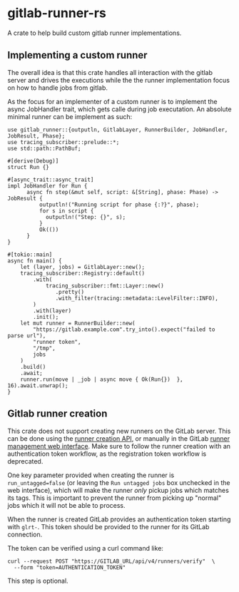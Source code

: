# gitlab-runner-rs

A crate to help build custom gitlab runner implementations.

## Implementing a custom runner

The overall idea is that this crate handles all interaction with the gitlab
server and drives the executions while the the runner implementation focus on
how to handle jobs from gitlab.

As the focus for an implementer of a custom runner is to implement the async
JobHandler trait, which gets calle during job executation. An absolute minimal
runner can be implement as such:

```rust,no_run
use gitlab_runner::{outputln, GitlabLayer, RunnerBuilder, JobHandler, JobResult, Phase};
use tracing_subscriber::prelude::*;
use std::path::PathBuf;

#[derive(Debug)]
struct Run {}

#[async_trait::async_trait]
impl JobHandler for Run {
      async fn step(&mut self, script: &[String], phase: Phase) -> JobResult {
          outputln!("Running script for phase {:?}", phase);
          for s in script {
            outputln!("Step: {}", s);
          }
          Ok(())
      }
}

#[tokio::main]
async fn main() {
    let (layer, jobs) = GitlabLayer::new();
    tracing_subscriber::Registry::default()
        .with(
            tracing_subscriber::fmt::Layer::new()
               .pretty()
               .with_filter(tracing::metadata::LevelFilter::INFO),
        )
        .with(layer)
        .init();
    let mut runner = RunnerBuilder::new(
        "https://gitlab.example.com".try_into().expect("failed to parse url"),
        "runner token",
        "/tmp",
        jobs
    )
    .build()
    .await;
    runner.run(move | _job | async move { Ok(Run{})  }, 16).await.unwrap();
}
```

## Gitlab runner creation

This crate does not support creating new runners on the GitLab server. This can
be done using the
[runner creation API](https://docs.gitlab.com/ee/api/users.html#create-a-runner-linked-to-a-user),
or manually in the GitLab
[runner management web interface](https://docs.gitlab.com/ee/ci/runners/runners_scope.html).
Make sure to follow the runner creation with an authentication token workflow,
as the registration token workflow is deprecated.

One key parameter provided when creating the runner is `run_untagged=false` (or
leaving the `Run untagged jobs` box unchecked in the web interface), which will
make the runner *only* pickup jobs which matches its tags. This is important to
prevent the runner from picking up "normal" jobs which it will not be able to
process.

When the runner is created GitLab provides an authentication token starting
with `glrt-`. This token should be provided to the runner for its GitLab
connection.

The token can be verified using a curl command like:

```shell
curl --request POST "https://GITLAB_URL/api/v4/runners/verify"  \
  --form "token=AUTHENTICATION_TOKEN"
```

This step is optional.

